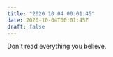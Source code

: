 ```yaml
---
title: "2020 10 04 00:01:45"
date: 2020-10-04T00:01:45Z
draft: false
---
```

Don't read everything you believe.
